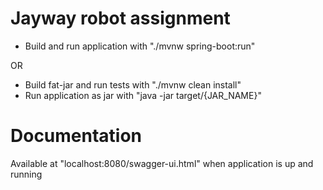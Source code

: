 # Jayway robot assignment

* Build and run application with "./mvnw spring-boot:run"

OR

* Build fat-jar and run tests with "./mvnw clean install"
* Run application as jar with "java -jar target/{JAR_NAME}"

# Documentation
Available at "localhost:8080/swagger-ui.html" when application is up and running